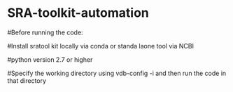 # SRA-toolkit-automation

#Before running the code:

#Install sratool kit locally via conda or standa laone tool via NCBI

#python version 2.7 or higher

#Specify the working directory using vdb-config -i and then run the code in that directory 
